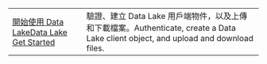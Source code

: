 |  |  |
|---------|---------|
| <span data-ttu-id="28e30-101">[開始使用 Data Lake][1]</span><span class="sxs-lookup"><span data-stu-id="28e30-101">[Data Lake Get Started][1]</span></span> | <span data-ttu-id="28e30-102">驗證、建立 Data Lake 用戶端物件，以及上傳和下載檔案。</span><span class="sxs-lookup"><span data-stu-id="28e30-102">Authenticate, create a Data Lake client object, and upload and download files.</span></span> |

[1]: https://azure.microsoft.com/resources/samples/data-lake-store-java-upload-download-get-started/